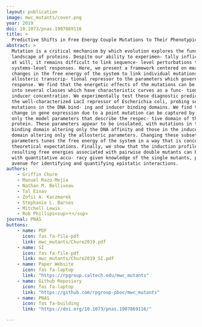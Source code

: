```yaml
---
layout: publication
image: mwc_mutants/cover.png
year: 2019
doi: 10.1073/pnas.1907869116 
title: >
  Predictive Shifts in Free Energy Couple Mutations to Their Phenotypic Consequences. 
abstract: >
  Mutation is a critical mechanism by which evolution explores the functional
  landscape of proteins. Despite our ability to experimen- tally inflict mutations
  at will, it remains difficult to link sequence- level perturbations to
  systems-level responses. Here, we present a framework centered on measuring
  changes in the free energy of the system to link individual mutations in an
  allosteric transcrip- tional repressor to the parameters which govern its
  response. We find that the energetic effects of the mutations can be categorized
  into several classes which have characteristic curves as a func- tion of the
  inducer concentration. We experimentally test these diagnostic predictions using
  the well-characterized LacI repressor of Escherichia coli, probing several
  mutations in the DNA bind- ing and inducer binding domains. We find that the
  change in gene expression due to a point mutation can be captured by modifying
  only the model parameters that describe the respec- tive domain of the wild-type
  protein. These parameters appear to be insulated, with mutations in the DNA
  binding domain altering only the DNA affinity and those in the inducer binding
  domain altering only the allosteric parameters. Changing these subsets of
  parameters tunes the free energy of the system in a way that is concordant with
  theoretical expectations. Finally, we show that the induction profiles and
  resulting free energies associated with pairwise double mutants can be predicted
  with quantitative accu- racy given knowledge of the single mutants, providing an
  avenue for identifying and quantifying epistatic interactions.
authors: 
    - Griffin Chure
    - Manuel Razo-Mejia
    - Nathan M. Belliveau
    - Tal Einav
    - Zofii A. Kaczmarek
    - Stephanie L. Barnes
    - Mitchell Lewis
    - Rob Phillips<sup>⛧</sup>
journal: PNAS
buttons:
    - name: PDF
      icon: fas fa-file-pdf
      link: mwc_mutants/Chure2019.pdf
    - name: SI
      icon: fas fa-file-pdf
      link: mwc_mutants/Chure2019_SI.pdf
    - name: Paper Website
      icon: fas fa-laptop
      link: "https://rpgroup.caltech.edu/mwc_mutants"
    - name: Github Reposiory
      icon: fas fa-laptop
      link: "https://github.com/rpgroup-pboc/mwc_mutants"
    - name: PNAS
      icon: fas fa-building
      link: "https://doi.org/10.1073/pnas.1907869116/"

---
```

